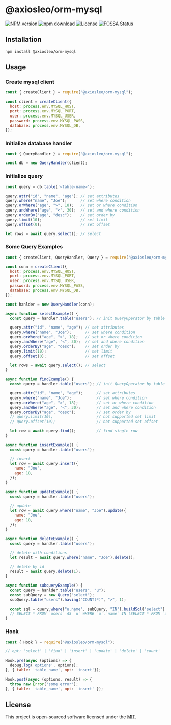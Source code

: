 # @axiosleo/orm-mysql

[![NPM version](https://img.shields.io/npm/v/@axiosleo/orm-mysql.svg?style=flat-square)](https://npmjs.org/package/@axiosleo/orm-mysql)
[![npm download](https://img.shields.io/npm/dm/@axiosleo/orm-mysql.svg?style=flat-square)](https://npmjs.org/package/@axiosleo/orm-mysql)
[![License](https://img.shields.io/github/license/AxiosLeo/node-orm-mysql?color=%234bc524)](LICENSE)
[![FOSSA Status](https://app.fossa.com/api/projects/git%2Bgithub.com%2FAxiosLeo%2Fnode-orm-mysql.svg?type=shield)](https://app.fossa.com/projects/git%2Bgithub.com%2FAxiosLeo%2Fnode-orm-mysql/refs/branch/master)

## Installation

```bash
npm install @axiosleo/orm-mysql
```

## Usage

### Create mysql client

```javascript
const { createClient } = require("@axiosleo/orm-mysql");

const client = createClient({
  host: process.env.MYSQL_HOST,
  port: process.env.MYSQL_PORT,
  user: process.env.MYSQL_USER,
  password: process.env.MYSQL_PASS,
  database: process.env.MYSQL_DB,
});
```

### Initialize database handler

```javascript
const { QueryHandler } = require("@axiosleo/orm-mysql");

const db = new QueryHandler(client);
```

### Initialize query

```javascript
const query = db.table('<table-name>');

query.attr("id", "name", "age"); // set attributes
query.where("name", "Joe");      // set where condition
query.orWhere("age", ">", 18);   // set or where condition
query.andWhere("age", "<", 30);  // set and where condition
query.orderBy("age", "desc");    // set order by
query.limit(10);                 // set limit
query.offset(0);                 // set offset

let rows = await query.select(); // select
```

### Some Query Examples

```javascript
const { createClient, QueryHandler, Query } = require("@axiosleo/orm-mysql");

const conn = createClient({
  host: process.env.MYSQL_HOST,
  port: process.env.MYSQL_PORT,
  user: process.env.MYSQL_USER,
  password: process.env.MYSQL_PASS,
  database: process.env.MYSQL_DB,
});

const hanlder = new QueryHandler(conn);

async function selectExample() {
  const query = handler.table("users"); // init QueryOperator by table name

  query.attr("id", "name", "age"); // set attributes
  query.where("name", "Joe");      // set where condition
  query.orWhere("age", ">", 18);   // set or where condition
  query.andWhere("age", "<", 30);  // set and where condition
  query.orderBy("age", "desc");    // set order by
  query.limit(10);                 // set limit
  query.offset(0);                 // set offset

  let rows = await query.select(); // select
}

async function findExample() {
  const query = handler.table("users"); // init QueryOperator by table name

  query.attr("id", "name", "age");      // set attributes
  query.where("name", "Joe");           // set where condition
  query.orWhere("age", ">", 18);        // set or where condition
  query.andWhere("age", "<", 30);       // set and where condition
  query.orderBy("age", "desc");         // set order by
  // query.limit(10);                   // not supported set limit
  // query.offset(10);                  // not supported set offset

  let row = await query.find();         // find single row
}

async function insertExample() {
  const query = handler.table("users");

  // insert
  let row = await query.insert({
    name: "Joe",
    age: 18,
  });
}

async function updateExample() {
  const query = handler.table("users");

  // update
  let row = await query.where("name", "Joe").update({
    name: "Joe",
    age: 18,
  });
}

async function deleteExample() {
  const query = handler.table("users");

  // delete with conditions
  let result = await query.where("name", "Joe").delete();

  // delete by id
  result = await query.delete(1);
}

async function subqueryExample() {
  const query = hanlder.table("users", "u");
  const subQuery = new Query("select");
  subQuery.table("users").having("COUNT(*)", ">", 1);

  const sql = query.where("u.name", subQuery, "IN").buildSql("select").sql;
  // SELECT * FROM `users` AS `u` WHERE `u`.`name` IN (SELECT * FROM `users` GROUP BY `u`.`name` HAVING COUNT(*) > ?)
}
```

### Hook

```javascript
const { Hook } = require("@axiosleo/orm-mysql");

// opt: 'select' | 'find' | 'insert' | 'update' | 'delete' | 'count'

Hook.pre(async (options) => {
  debug.log('options', options);
}, { table: 'table_name', opt: 'insert'});

Hook.post(async (options, result) => {
  throw new Error('some error');
}, { table: 'table_name', opt: 'insert' });
```

## License

This project is open-sourced software licensed under the [MIT](LICENSE).
